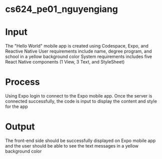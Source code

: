 # cs624_pe01_nguyengiang
# Input
The "Hello World" mobile app is created using Codespace, Expo, and Reactive Native
User requirements include name, degree program, and school in a yellow background color
System requirements includes five React Native components (1 View, 3 Text, and StyleSheet)

# Process
Using Expo login to connect to the Expo mobile app. Once the server is connected successfully, the code is input to display the content and style for the app

# Output
The front-end side should be successfully displayed on Expo mobile app and the user should be able to see the text messages in a yellow background color

